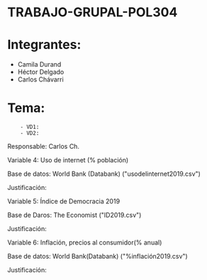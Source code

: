 # TRABAJO-GRUPAL-POL304
# Integrantes:
- Camila Durand 
- Héctor Delgado
- Carlos Chávarri

# Tema: 
        
        
        
        - VD1:
        - VD2: 
        
Responsable: Carlos Ch.


Variable 4: Uso de internet (% población)

Base de datos: World Bank (Databank) ("usodelinternet2019.csv")

Justificación: 

Variable 5: Índice de Democracia 2019 

Base de Daros: The Economist ("ID2019.csv")

Justificación: 

Variable 6: Inflación, precios al consumidor(% anual) 

Base de datos: World Bank(Databank) ("%inflación2019.csv")

Justificación: 


